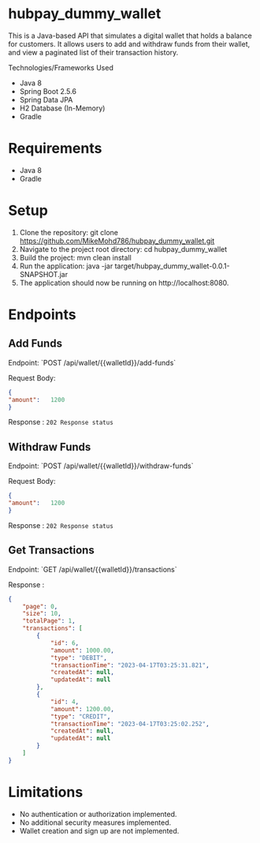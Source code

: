 # hubpay_dummy_wallet

This is a Java-based API that simulates a digital wallet that holds a balance for customers. It allows users to add and withdraw funds from their wallet, and view a paginated list of their transaction history.

Technologies/Frameworks Used
- Java 8
- Spring Boot 2.5.6
- Spring Data JPA
- H2 Database (In-Memory)
- Gradle

# Requirements
- Java 8
- Gradle

# Setup
1. Clone the repository: git clone https://github.com/MikeMohd786/hubpay_dummy_wallet.git
2. Navigate to the project root directory: cd hubpay_dummy_wallet
3. Build the project: mvn clean install
4. Run the application: java -jar target/hubpay_dummy_wallet-0.0.1-SNAPSHOT.jar
5. The application should now be running on http://localhost:8080.

# Endpoints
<h2>Add Funds</h2>
 Endpoint: `POST /api/wallet/{{walletId}}/add-funds`

Request Body:

```JSON
{
"amount":   1200
}
```

Response : ``202 Response status``

<h2>Withdraw Funds</h2>
Endpoint: `POST /api/wallet/{{walletId}}/withdraw-funds`

Request Body:

```JSON
{
"amount":   1200
}
```

Response : ``202 Response status``

<h2>Get Transactions</h2>
Endpoint: `GET /api/wallet/{{walletId}}/transactions`

Response : 
```JSON
{
    "page": 0,
    "size": 10,
    "totalPage": 1,
    "transactions": [
        {
            "id": 6,
            "amount": 1000.00,
            "type": "DEBIT",
            "transactionTime": "2023-04-17T03:25:31.821",
            "createdAt": null,
            "updatedAt": null
        },
        {
            "id": 4,
            "amount": 1200.00,
            "type": "CREDIT",
            "transactionTime": "2023-04-17T03:25:02.252",
            "createdAt": null,
            "updatedAt": null
        }
    ]
}
```

# Limitations
- No authentication or authorization implemented.
- No additional security measures implemented.
- Wallet creation and sign up are not implemented.
